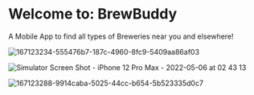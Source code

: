 # Welcome to: BrewBuddy

A Mobile App to find all types of Breweries near you and elsewhere!


![167123234-555476b7-187c-4960-8fc9-5409aa86af03](https://user-images.githubusercontent.com/89104059/167127292-68c8e83d-5610-4828-a3ec-8b75171637fa.png)

![Simulator Screen Shot - iPhone 12 Pro Max - 2022-05-06 at 02 43 13](https://user-images.githubusercontent.com/89104059/167126919-486184c4-8a5f-43a2-8e58-e576a1bee6e3.png)

![167123288-9914caba-5025-44cc-b654-5b523335d0c7](https://user-images.githubusercontent.com/89104059/167127550-1504a7fa-a3df-48dd-9c17-4e453eb18666.png)
